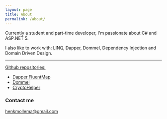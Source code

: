 ```yaml
---
layout: page
title: About
permalink: /about/
---
```


Currently a student and part-time developer, I'm passionate about C# and ASP.NET 5.

I also like to work with: LINQ, Dapper, Dommel, Dependency Injection and Domain Driven Design.

<hr>

[Github repositories:](https://github.com/henkmollema)
  - [Dapper.FluentMap](https://github.com/henkmollema/Dapper-FluentMap)
  - [Dommel](https://github.com/henkmollema/Dommel)
  - [CryptoHelper](https://github.com/henkmollema/CryptoHelper)

### Contact me

[henkmollema@gmail.com](mailto:henkmollema@gmail.com)